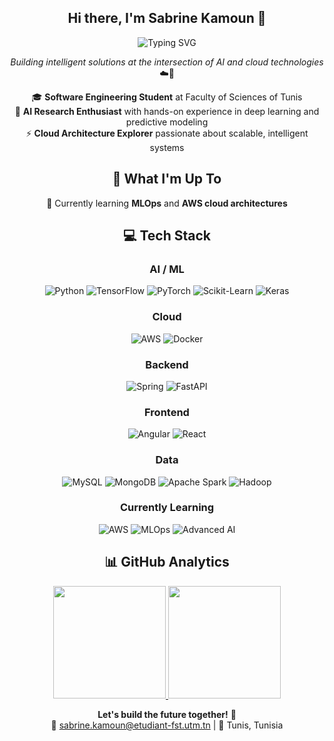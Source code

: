 <div align="center">
  <h2>Hi there, I'm Sabrine Kamoun 👋</h2>
  <img src="https://readme-typing-svg.herokuapp.com/?lines=🧑‍💻+Software+Engineer+in+training;🧠+AI%2FML+Enthusiast;☁️+Cloud+Explorer;📊+Data+Science+Passionate&font=Fira%20Code&center=true&width=500&height=50&color=2b6cb0&vCenter=true&size=22&pause=1000" alt="Typing SVG" />
</div>





<div align="center">

*Building intelligent solutions at the intersection of AI and cloud technologies* ☁️🤖

🎓 **Software Engineering Student** at Faculty of Sciences of Tunis  
🔬 **AI Research Enthusiast** with hands-on experience in deep learning and predictive modeling  
⚡ **Cloud Architecture Explorer** passionate about scalable, intelligent systems  



## 🚀 What I'm Up To

🌱 Currently learning **MLOps** and **AWS cloud architectures**

## 💻 Tech Stack
### AI / ML
<div align="center">

<!-- AI / ML -->
![Python](https://img.shields.io/badge/Python-3776AB?style=for-the-badge&logo=python&logoColor=white) 
![TensorFlow](https://img.shields.io/badge/TensorFlow-FF6F00?style=for-the-badge&logo=tensorflow&logoColor=white) 
![PyTorch](https://img.shields.io/badge/PyTorch-EE4C2C?style=for-the-badge&logo=pytorch&logoColor=white) 
![Scikit-Learn](https://img.shields.io/badge/Scikit--Learn-F7931E?style=for-the-badge&logo=scikit-learn&logoColor=white) 
![Keras](https://img.shields.io/badge/Keras-D00000?style=for-the-badge&logo=keras&logoColor=white)  


### Cloud

  
<!-- Cloud -->
![AWS](https://img.shields.io/badge/AWS-232F3E?style=for-the-badge&logo=amazon-aws&logoColor=white) 
![Docker](https://img.shields.io/badge/Docker-2496ED?style=for-the-badge&logo=docker&logoColor=white)  





### Backend

<!-- Backend -->
![Spring](https://img.shields.io/badge/Spring-6DB33F?style=for-the-badge&logo=spring&logoColor=white) 
![FastAPI](https://img.shields.io/badge/FastAPI-009688?style=for-the-badge&logo=fastapi&logoColor=white)  

### Frontend
<!-- Frontend -->
![Angular](https://img.shields.io/badge/Angular-DD0031?style=for-the-badge&logo=angular&logoColor=white) 
![React](https://img.shields.io/badge/React-61DAFB?style=for-the-badge&logo=react&logoColor=white)  


### Data
<!-- Data -->
![MySQL](https://img.shields.io/badge/MySQL-4479A1?style=for-the-badge&logo=mysql&logoColor=white) 
![MongoDB](https://img.shields.io/badge/MongoDB-47A248?style=for-the-badge&logo=mongodb&logoColor=white) 
![Apache Spark](https://img.shields.io/badge/Apache_Spark-E25A1C?style=for-the-badge&logo=apache-spark&logoColor=white) 
![Hadoop](https://img.shields.io/badge/Apache_Hadoop-66CCFF?style=for-the-badge&logo=apache-hadoop&logoColor=white)  

### Currently Learning

<!-- Currently Learning -->
![AWS](https://img.shields.io/badge/AWS-232F3E?style=for-the-badge&logo=amazon-aws&logoColor=white) 
![MLOps](https://img.shields.io/badge/MLOps-000000?style=for-the-badge) 
![Advanced AI](https://img.shields.io/badge/Advanced_AI-FF6F61?style=for-the-badge)

</div>



## 📊 GitHub Analytics

<p align="center"> <a href="https://github.com/sabrinek8"> <img height="180em" src="https://github-readme-stats-eight-theta.vercel.app/api?username=sabrinek8&show_icons=true&theme=algolia&include_all_commits=true&count_private=true"/> <img height="180em" src="https://github-readme-stats-eight-theta.vercel.app/api/top-langs/?username=sabrinek8&layout=compact&langs_count=8&theme=algolia"/> </a> </p>

**Let's build the future together!** 🚀  
📧 [sabrine.kamoun@etudiant-fst.utm.tn](mailto:sabrine.kamoun@etudiant-fst.utm.tn) | 📍 Tunis, Tunisia

</div>

